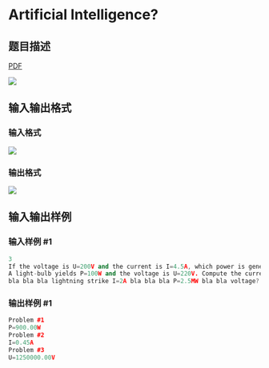 # Artificial Intelligence?

## 题目描述

[problemUrl]: https://uva.onlinejudge.org/index.php?option=com_onlinejudge&Itemid=8&category=7&page=show_problem&problem=478

[PDF](https://uva.onlinejudge.org/external/5/p537.pdf)

![](https://cdn.luogu.com.cn/upload/vjudge_pic/UVA537/a7c96f6fb499d5e1d5a31bdc35748b2fba7d2a0b.png)

## 输入输出格式

### 输入格式

![](https://cdn.luogu.com.cn/upload/vjudge_pic/UVA537/1df6fd4e977bce7db69832bf02cd511c4ac2a5ca.png)

### 输出格式

![](https://cdn.luogu.com.cn/upload/vjudge_pic/UVA537/e98e25728c9738f7b87673e16483c9f9afa2c315.png)

## 输入输出样例

### 输入样例 #1

```cpp
3
If the voltage is U=200V and the current is I=4.5A, which power is generated?
A light-bulb yields P=100W and the voltage is U=220V. Compute the current, please.
bla bla bla lightning strike I=2A bla bla bla P=2.5MW bla bla voltage?
```


### 输出样例 #1

```cpp
Problem #1
P=900.00W
Problem #2
I=0.45A
Problem #3
U=1250000.00V
```


